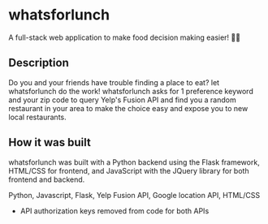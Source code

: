 # whatsforlunch

A full-stack web application to make food decision making easier! 🥗💭

## Description
Do you and your friends have trouble finding a place to eat? let whatsforlunch do the work! whatsforlunch asks for 1 preference keyword and your zip code to query Yelp's Fusion API and find you a random restaurant in your area to make the choice easy and expose you to new local restaurants.

## How it was built
whatsforlunch was built with a Python backend using the Flask framework, HTML/CSS for frontend, and JavaScript with the JQuery library for both frontend and backend. 

Python, Javascript, Flask, Yelp Fusion API, Google location API, HTML/CSS
* API authorization keys removed from code for both APIs 
